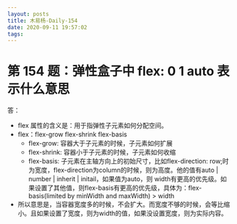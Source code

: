 ```yaml
---
layout: posts
title: 木易杨-Daily-154
date: 2020-09-11 19:57:02
tags:
---
```


# 第 154 题：弹性盒子中 flex: 0 1 auto 表示什么意思

答：
- flex 属性的含义是：用于指弹性子元素如何分配空间。
- flex：flex-grow flex-shrink flex-basis
  + flex-grow: 容器大于子元素的时候，子元素如何扩展
  + flex-shrink: 容器小于子元素的时候，子元素如何收缩
  + flex-basis: 子元素在主轴方向上的初始尺寸，比如flex-direction: row;时为宽度，flex-direction为column的时候，则为高度。他的值有auto | number | inherit | initail，如果值为auto，则 width有更高的优先级。如果设置了其他值，则flex-basis有更高的优先级，具体为：flex-basis(limited by minWidth and maxWidth) > width
- 所以意思是，当容器宽度多的时候，不会扩大。而宽度不够的时候，会等比缩小。且如果设置了宽度，则为width的值，如果没设置宽度，则为实际内容。